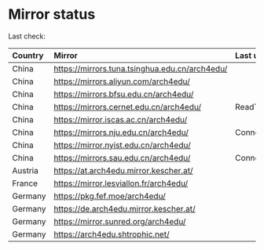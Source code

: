 <script src="./time.js"></script>
# Mirror status
Last check: <script type="text/javascript">localize(1749702738.0766096);</script>

|Country|Mirror|Last update|
|:------|:-----|:----------|
|China|https://mirrors.tuna.tsinghua.edu.cn/arch4edu/|<script type="text/javascript">localize(1749667668);</script>|
|China|https://mirrors.aliyun.com/arch4edu/|<script type="text/javascript">localize(1749667668);</script>|
|China|https://mirrors.bfsu.edu.cn/arch4edu/|<script type="text/javascript">localize(1749667668);</script>|
|China|https://mirrors.cernet.edu.cn/arch4edu/|ReadTimeout|
|China|https://mirror.iscas.ac.cn/arch4edu/|<script type="text/javascript">localize(1749667668);</script>|
|China|https://mirrors.nju.edu.cn/arch4edu/|ConnectionError|
|China|https://mirror.nyist.edu.cn/arch4edu/|<script type="text/javascript">localize(1749624578);</script>|
|China|https://mirrors.sau.edu.cn/arch4edu/|ConnectionError|
|Austria|https://at.arch4edu.mirror.kescher.at/|<script type="text/javascript">localize(1749667668);</script>|
|France|https://mirror.lesviallon.fr/arch4edu/|<script type="text/javascript">localize(1749020703);</script>|
|Germany|https://pkg.fef.moe/arch4edu/|<script type="text/javascript">localize(1749667668);</script>|
|Germany|https://de.arch4edu.mirror.kescher.at/|<script type="text/javascript">localize(1749667668);</script>|
|Germany|https://mirror.sunred.org/arch4edu/|<script type="text/javascript">localize(1749667668);</script>|
|Germany|https://arch4edu.shtrophic.net/|<script type="text/javascript">localize(1749624578);</script>|

<script src="./tablefilter/tablefilter.js"></script>
<script src="./table.js"></script>